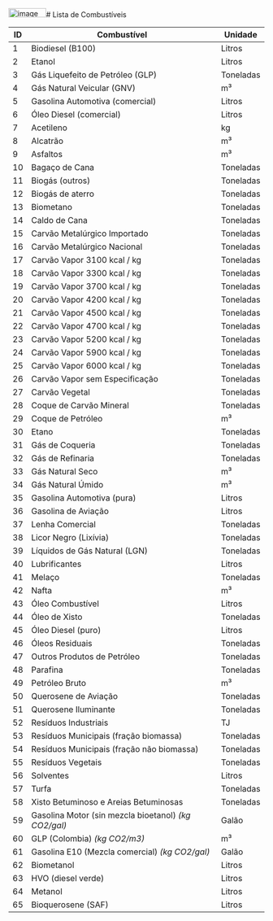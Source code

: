 <img width="74" height="18" alt="image" src="https://github.com/user-attachments/assets/10b29bfc-6729-47f5-9145-ab9342d0a920" /># Lista de Combustíveis

|ID|Combustível| Unidade|
|---|---|---|
1|Biodiesel (B100)|Litros|
2|Etanol|Litros|
3|Gás Liquefeito de Petróleo (GLP)|Toneladas|
4|Gás Natural Veicular (GNV)|m³|
5|Gasolina Automotiva (comercial)|Litros|
6|Óleo Diesel (comercial)|Litros|
7|Acetileno|kg|
8|Alcatrão|m³|
9|Asfaltos|m³|
10|Bagaço de Cana|Toneladas|
11|Biogás (outros)|Toneladas|
12|Biogás de aterro|Toneladas|
13|Biometano|Toneladas|
14|Caldo de Cana|Toneladas|
15|Carvão Metalúrgico Importado|Toneladas|
16|Carvão Metalúrgico Nacional|Toneladas|
17|Carvão Vapor 3100 kcal / kg|Toneladas|
18|Carvão Vapor 3300 kcal / kg|Toneladas|
19|Carvão Vapor 3700 kcal / kg|Toneladas|
20|Carvão Vapor 4200 kcal / kg|Toneladas|
21|Carvão Vapor 4500 kcal / kg|Toneladas|
22|Carvão Vapor 4700 kcal / kg|Toneladas|
23|Carvão Vapor 5200 kcal / kg|Toneladas|
24|Carvão Vapor 5900 kcal / kg|Toneladas|
25|Carvão Vapor 6000 kcal / kg|Toneladas|
26|Carvão Vapor sem Especificação|Toneladas|
27|Carvão Vegetal|Toneladas|
28|Coque de Carvão Mineral|Toneladas|
29|Coque de Petróleo|m³|
30|Etano|Toneladas|
31|Gás de Coqueria|Toneladas|
32|Gás de Refinaria|Toneladas|
33|Gás Natural Seco|m³|
34|Gás Natural Úmido|m³|
35|Gasolina Automotiva (pura)|Litros|
36|Gasolina de Aviação|Litros|
37|Lenha Comercial|Toneladas|
38|Licor Negro (Lixívia)|Toneladas|
39|Líquidos de Gás Natural (LGN)|Toneladas|
40|Lubrificantes|Litros|
41|Melaço|Toneladas|
42|Nafta|m³|
43|Óleo Combustível|Litros|
44|Óleo de Xisto|Toneladas|
45|Óleo Diesel (puro)|Litros|
46|Óleos Residuais|Toneladas|
47|Outros Produtos de Petróleo|Toneladas|
48|Parafina|Toneladas|
49|Petróleo Bruto|m³|
50|Querosene de Aviação|Toneladas|
51|Querosene Iluminante|Toneladas|
52|Resíduos Industriais|TJ|
53|Resíduos Municipais (fração biomassa)|Toneladas|
54|Resíduos Municipais (fração não biomassa)|Toneladas|
55|Resíduos Vegetais|Toneladas|
56|Solventes|Litros|
57|Turfa|Toneladas|
58|Xisto Betuminoso e Areias Betuminosas|Toneladas|
59|Gasolina Motor (sin mezcla bioetanol) _(kg CO2/gal)_|Galão|
60|GLP (Colombia) _(kg CO2/m3)_|m³|
61|Gasolina E10 (Mezcla comercial) _(kg CO2/gal)_|Galão|
62|Biometanol|Litros|
63|HVO (diesel verde)|Litros|
64|Metanol|Litros|
65|Bioquerosene (SAF)|Litros|
